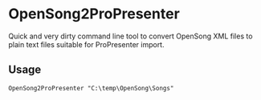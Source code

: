 # OpenSong2ProPresenter
Quick and very dirty command line tool to convert OpenSong XML files to plain text files suitable for ProPresenter import.

## Usage
`OpenSong2ProPresenter "C:\temp\OpenSong\Songs"`
